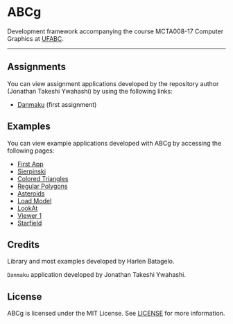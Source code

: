 # ABCg

Development framework accompanying the course MCTA008-17 Computer Graphics at [UFABC](https://www.ufabc.edu.br/).

----

## Assignments

You can view assignment applications developed by the repository author (Jonathan Takeshi Ywahashi) by using the following links:

- [Danmaku](examples/danmaku) (first assignment)

## Examples

You can view example applications developed with ABCg by accessing the following pages:

- [First App](https://hirusora.github.io/abcg/firstapp)
- [Sierpinski](https://hirusora.github.io/abcg/sierpinski)
- [Colored Triangles](https://hirusora.github.io/abcg/coloredtriangles)
- [Regular Polygons](https://hirusora.github.io/abcg/regularpolygons)
- [Asteroids](https://hirusora.github.io/abcg/asteroids)
- [Load Model](https://hirusora.github.io/abcg/loadmodel)
- [LookAt](https://hirusora.github.io/abcg/lookat)
- [Viewer 1](https://hirusora.github.io/abcg/viewer1/)
- [Starfield](https://hirusora.github.io/abcg/starfield/)

## Credits

Library and most examples developed by Harlen Batagelo.

`Danmaku` application developed by Jonathan Takeshi Ywahashi.

## License

ABCg is licensed under the MIT License. See [LICENSE](https://github.com/hbatagelo/abcg/blob/main/LICENSE) for more information.
